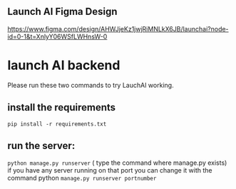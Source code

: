 ## Launch AI Figma Design
https://www.figma.com/design/AHWJjeKz1jwjRiMNLkX6JB/launchai?node-id=0-1&t=XnlyY06WSfLWHnsW-0
# launch AI backend 
Please run these two commands to try LauchAI working.
## install the requirements
`pip install -r requirements.txt`
## run the server: 
` python manage.py runserver `
( type the command where manage.py exists)
if you have any server running on that port you can change it with the command python 
`manage.py runserver portnumber`
 
